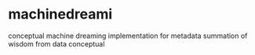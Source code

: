 # machinedreami
conceptual machine dreaming implementation for metadata summation of wisdom from data conceptual
